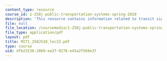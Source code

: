 ```yaml
---
content_type: resource
course_id: 1-258j-public-transportation-systems-spring-2010
description: 'This resource contains information related to transit signal priority. '
file: null
file_location: /coursemedia/1-258j-public-transportation-systems-spring-2010/dfb232302869ea379278e45a2f569e37_MIT1_258JS10_lec23.pdf
file_type: application/pdf
layout: pdf
title: MIT1_258JS10_lec23.pdf
type: course
uid: dfb23230-2869-ea37-9278-e45a2f569e37
---
```

